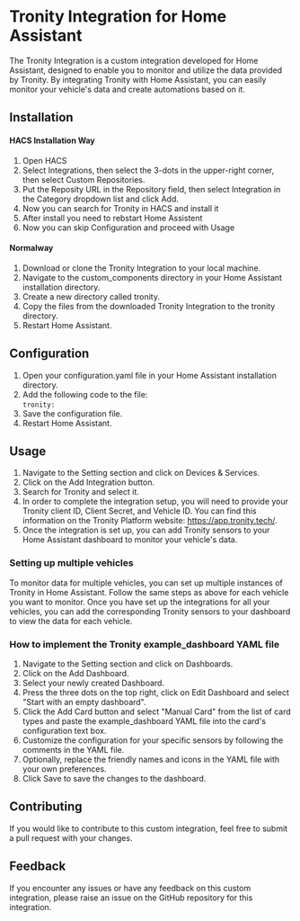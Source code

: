 # Tronity Integration for Home Assistant

The Tronity Integration is a custom integration developed for Home Assistant, designed to enable you to monitor and 
utilize the data provided by Tronity. By integrating Tronity with Home Assistant, you can easily monitor your vehicle's 
data and create automations based on it.

## Installation

#### HACS Installation Way
1. Open HACS
2. Select Integrations, then select the 3-dots in the upper-right corner, then select Custom Repositories.
3. Put the Reposity URL in the Repository field, then select Integration in the Category dropdown list and click Add.
4. Now you can search for Tronity in HACS and install it
5. After install you need to rebstart Home Assistent
6. Now you can skip Configuration and proceed with Usage

#### Normalway
1. Download or clone the Tronity Integration to your local machine.
2. Navigate to the custom_components directory in your Home Assistant installation directory.
3. Create a new directory called tronity.
4. Copy the files from the downloaded Tronity Integration to the tronity directory.
5. Restart Home Assistant.

## Configuration

1. Open your configuration.yaml file in your Home Assistant installation directory.
2. Add the following code to the file: </br>
  ```tronity:```
3. Save the configuration file.
4. Restart Home Assistant.

## Usage

1. Navigate to the Setting section and click on Devices & Services.
2. Click on the Add Integration button.
3. Search for Tronity and select it.
4. In order to complete the integration setup, you will need to provide your Tronity client ID, Client Secret, and Vehicle ID. You can find this information on the Tronity Platform website: https://app.tronity.tech/.
5. Once the integration is set up, you can add Tronity sensors to your Home Assistant dashboard to monitor your vehicle's data.

### Setting up multiple vehicles
To monitor data for multiple vehicles, you can set up multiple instances of Tronity in Home Assistant. Follow the same steps as above for each vehicle you want to monitor. Once you have set up the integrations for all your vehicles, you can add the corresponding Tronity sensors to your dashboard to view the data for each vehicle.

### How to implement the Tronity example_dashboard YAML file
1. Navigate to the Setting section and click on Dashboards.
2. Click on the Add Dashboard.
4. Select your newly created Dashboard.
3. Press the three dots on the top right, click on Edit Dashboard and select "Start with an empty dashboard". 
4. Click the Add Card button and select "Manual Card" from the list of card types and paste the example_dashboard YAML file into the card's configuration text box.
5. Customize the configuration for your specific sensors by following the comments in the YAML file.
6. Optionally, replace the friendly names and icons in the YAML file with your own preferences.
7. Click Save to save the changes to the dashboard.

## Contributing

If you would like to contribute to this custom integration, feel free to submit a pull request with your changes.

## Feedback

If you encounter any issues or have any feedback on this custom integration, please raise an issue on the GitHub repository for this integration.


